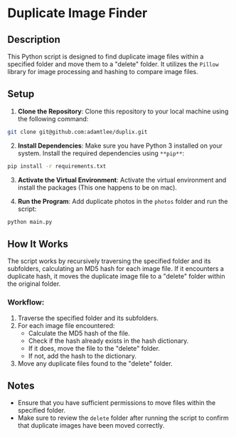 
# Duplicate Image Finder

  

## Description

This Python script is designed to find duplicate image files within a specified folder and move them to a "delete" folder. It utilizes the `Pillow` library for image processing and hashing to compare image files.

  

## Setup

1.  **Clone the Repository**: Clone this repository to your local machine using the following command:

```bash
git clone git@github.com:adamtlee/duplix.git
```

2.  **Install Dependencies**: Make sure you have Python 3 installed on your system. Install the required dependencies using `**pip**`:
```bash
pip install -r requirements.txt
```
3.  **Activate the Virtual Environment**: Activate the virtual environment and install the packages (This one happens to be on mac). 

4.  **Run the Program**: Add duplicate photos in the `photos` folder and run the script:
```bash
python main.py
```

## How It Works

The script works by recursively traversing the specified folder and its subfolders, calculating an MD5 hash for each image file. If it encounters a duplicate hash, it moves the duplicate image file to a "delete" folder within the original folder.

### Workflow:

1.  Traverse the specified folder and its subfolders.
2.  For each image file encountered:
    -   Calculate the MD5 hash of the file.
    -   Check if the hash already exists in the hash dictionary.
    -   If it does, move the file to the "delete" folder.
    -   If not, add the hash to the dictionary.
3.  Move any duplicate files found to the "delete" folder.

## Notes

-   Ensure that you have sufficient permissions to move files within the specified folder.
-   Make sure to review the `delete` folder after running the script to confirm that duplicate images have been moved correctly.